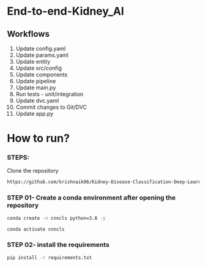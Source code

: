 # End-to-end-Kidney_AI

## Workflows

1. Update config.yaml
2. Update params.yaml
3. Update entity
4. Update src/config
5. Update components
6. Update pipeline 
7. Update main.py
8. Run tests - unit/integration
9. Update dvc.yaml
10. Commit changes to Git/DVC
11. Update app.py 

# How to run?
### STEPS:

Clone the repository

```bash
https://github.com/krishnaik06/Kidney-Disease-Classification-Deep-Learning-Project
```
### STEP 01- Create a conda environment after opening the repository

```bash
conda create -n cnncls python=3.8 -y
```

```bash
conda activate cnncls
```


### STEP 02- install the requirements
```bash
pip install -r requirements.txt
```
